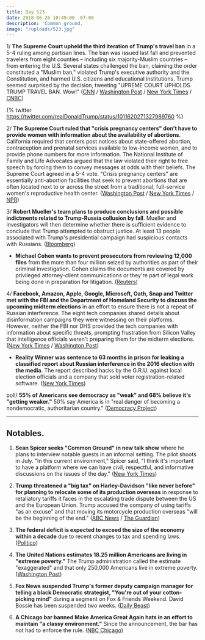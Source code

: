 ```yaml
---
title: Day 523
date: 2018-06-26 10:49:00 -07:00
description: 'Common ground. '
image: "/uploads/523.jpg"
---
```


1/ **The Supreme Court upheld the third iteration of Trump's travel ban** in a 5-4 ruling among partisan lines. The ban was issued last fall and prevented travelers from eight counties – including six majority-Muslim countries – from entering the U.S. Several states challenged the ban, claiming the order constituted a "Muslim ban," violated Trump's executive authority and the Constitution, and harmed U.S. citizens and educational institutions. Trump seemed surprised by the decision, tweeting "UPREME COURT UPHOLDS TRUMP TRAVEL BAN. Wow!" ([CNN](https://www.cnn.com/2018/06/26/politics/travel-ban-supreme-court/index.html) / [Washington Post](https://www.washingtonpost.com/news/politics/wp/2018/06/26/supreme-court-upholds-trump-travel-ban/?utm_term=.c4a21a5e7ac5) / [New York Times](https://www.nytimes.com/2018/06/26/us/politics/supreme-court-trump-travel-ban.html) / [CNBC](https://www.cnbc.com/2018/06/26/supreme-court-rules-in-trump-muslim-travel-ban-case.html))

{% twitter https://twitter.com/realDonaldTrump/status/1011620271327989760 %}

2/ **The Supreme Court ruled that "crisis pregnancy centers" don't have to provide women with information about the availability of abortions**. California required that centers post notices about state-offered abortion, contraception and prenatal services available to low-income women, and to provide phone numbers for more information. The National Institute of Family and Life Advocates argued that the law violated their right to free speech by forcing them to convey messages at odds with their beliefs. The Supreme Court agreed in a 5-4 vote. "Crisis pregnancy centers" are essentially anti-abortion facilities that seek to prevent abortions that are often located next to or across the street from a traditional, full-service women's reproductive health center. ([Washington Post](https://www.washingtonpost.com/politics/courts_law/supreme-court-says-crisis-pregnancy-centers-do-not-have-to-tell-women-about-abortion-information/2018/06/26/d2b9f5c2-7943-11e8-80be-6d32e182a3bc_story.html) / [New York Times](https://www.nytimes.com/2018/06/26/us/politics/supreme-court-crisis-pregnancy-center-abortion.html) / [NPR](https://www.npr.org/2018/06/26/606427673/supreme-court-sides-with-california-anti-abortion-pregnancy-centers))

3/ **Robert Mueller's team plans to produce conclusions and possible indictments related to Trump-Russia collusion by fall**. Mueller and investigators will then determine whether there is sufficient evidence to conclude that Trump attempted to obstruct justice. At least 13 people associated with Trump's presidential campaign had suspicious contacts with Russians. ([Bloomberg](https://www.bloomberg.com/news/articles/2018-06-26/mueller-poised-to-zero-in-on-trump-russia-collusion-allegations))

* **Michael Cohen wants to prevent prosecutors from reviewing 12,000 files** from the more than four million seized by authorities as part of their criminal investigation. Cohen claims the documents are covered by privileged attorney-client communications or they're part of legal work being done in preparation for litigation. ([Reuters](https://www.reuters.com/article/us-usa-trump-cohen/michael-cohen-seeks-to-keep-about-12000-seized-documents-from-prosecutors-idUSKBN1JM19U))

4/ **Facebook, Amazon, Apple, Google, Microsoft, Oath, Snap and Twitter met with the FBI and the Department of Homeland Security to discuss the upcoming midterm elections** in an effort to ensure there is not a repeat of Russian interference. The eight tech companies shared details about disinformation campaigns they were witnessing on their platforms. However, neither the FBI nor DHS provided the tech companies with information about specific threats, prompting frustration from Silicon Valley that intelligence officials weren't preparing them for the midterm elections. ([New York Times](https://www.nytimes.com/2018/06/25/technology/tech-meeting-midterm-elections.html) / [Washington Post](https://www.washingtonpost.com/technology/2018/06/26/tech-didnt-spot-russian-meddling-during-last-election-now-its-asking-law-enforcement-help/))

* **Reality Winner was sentence to 63 months in prison for leaking a classified report about Russian interference in the 2016 election with the media**. The report described hacks by the G.R.U. against local election officials and a company that sold voter registration-related software. ([New York Times](https://www.nytimes.com/2018/06/26/us/reality-winner-nsa-leak-guilty-plea.html))

poll/ **55% of Americans see democracy as "weak" and 68% believe it's "getting weaker."** 50% say America is in "real danger of becoming a nondemocratic, authoritarian country." ([Democracy Project](https://www.democracyprojectreport.org/report))

---

## Notables.

1. **Sean Spicer seeks "Common Ground" in new talk show** where he plans to interview notable guests in an informal setting. The pilot shoots in July. "In this current environment," Spicer said, "I think it's important to have a platform where we can have civil, respectful, and informative discussions on the issues of the day." ([New York Times](https://www.nytimes.com/2018/06/25/business/media/sean-spicer-talk-show.html))

2. **Trump threatened a "big tax" on Harley-Davidson "like never before" for planning to relocate some of its production overseas** in response to retaliatory tariffs it faces in the escalating trade dispute between the US and the European Union. Trump accused the company of using tariffs "as an excuse" and that moving its motorcycle production overseas "will be the beginning of the end." ([ABC News](https://abcnews.go.com/Politics/trump-threatens-tax-harley-davidson-moves-production-overseas/story?id=56165790) / [The Guardian](https://www.theguardian.com/us-news/2018/jun/26/trump-threatens-harley-davidson-tariff-big-tax))

3. **The federal deficit is expected to exceed the size of the economy within a decade** due to recent changes to tax and spending laws. ([Politico](https://www.politico.com/story/2018/06/26/cbo-federal-deficit-break-records-651929))

4. **The United Nations estimates 18.25 million Americans are living in "extreme poverty."** The Trump administration called the estimate "exaggerated" and that only 250,000 Americans live in extreme poverty. ([Washington Post](https://www.washingtonpost.com/news/wonk/wp/2018/06/25/trump-team-rebukes-u-n-saying-it-overestimates-extreme-poverty-in-america-by-18-million-people/))

5. **Fox News suspended Trump's former deputy campaign manager for telling a black Democratic strategist, "You're out of your cotton-picking mind"** during a segment on Fox & Friends Weekend. David Bossie has been suspended two weeks. ([Daily Beast](https://www.thedailybeast.com/former-trump-adviser-david-bossie-suspended-from-fox-news-for-deeply-offensive-cotton-picking-remark))

6. **A Chicago bar banned Make America Great Again hats in an effort to maintain "a classy environment."** Since the announcement, the bar has not had to enforce the rule. ([NBC Chicago](https://www.nbcchicago.com/news/local/Chicago-Bar-Bans-Make-America-Great-Again-Hats-486487951.html))